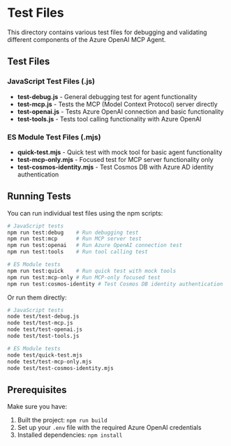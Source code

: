 # Test Files

This directory contains various test files for debugging and validating different components of the Azure OpenAI MCP Agent.

## Test Files

### JavaScript Test Files (.js)
- **test-debug.js** - General debugging test for agent functionality
- **test-mcp.js** - Tests the MCP (Model Context Protocol) server directly
- **test-openai.js** - Tests Azure OpenAI connection and basic functionality
- **test-tools.js** - Tests tool calling functionality with Azure OpenAI

### ES Module Test Files (.mjs)
- **quick-test.mjs** - Quick test with mock tool for basic agent functionality
- **test-mcp-only.mjs** - Focused test for MCP server functionality only
- **test-cosmos-identity.mjs** - Test Cosmos DB with Azure AD identity authentication

## Running Tests

You can run individual test files using the npm scripts:

```bash
# JavaScript tests
npm run test:debug    # Run debugging test
npm run test:mcp      # Run MCP server test
npm run test:openai   # Run Azure OpenAI connection test
npm run test:tools    # Run tool calling test

# ES Module tests  
npm run test:quick    # Run quick test with mock tools
npm run test:mcp-only # Run MCP-only focused test
npm run test:cosmos-identity # Test Cosmos DB identity authentication
```

Or run them directly:

```bash
# JavaScript tests
node test/test-debug.js
node test/test-mcp.js
node test/test-openai.js
node test/test-tools.js

# ES Module tests
node test/quick-test.mjs
node test/test-mcp-only.mjs
node test/test-cosmos-identity.mjs
```

## Prerequisites

Make sure you have:
1. Built the project: `npm run build`
2. Set up your `.env` file with the required Azure OpenAI credentials
3. Installed dependencies: `npm install`
